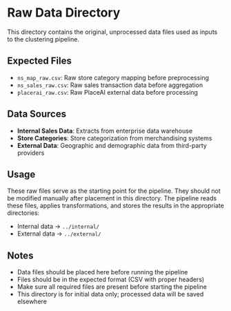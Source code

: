 # Raw Data Directory

This directory contains the original, unprocessed data files used as inputs to the clustering pipeline.

## Expected Files

- `ns_map_raw.csv`: Raw store category mapping before preprocessing
- `ns_sales_raw.csv`: Raw sales transaction data before aggregation
- `placerai_raw.csv`: Raw PlaceAI external data before processing

## Data Sources

- **Internal Sales Data**: Extracts from enterprise data warehouse
- **Store Categories**: Store categorization from merchandising systems
- **External Data**: Geographic and demographic data from third-party providers

## Usage

These raw files serve as the starting point for the pipeline. They should not be modified manually after placement in this directory. The pipeline reads these files, applies transformations, and stores the results in the appropriate directories:

- Internal data → `../internal/`
- External data → `../external/`

## Notes

- Data files should be placed here before running the pipeline
- Files should be in the expected format (CSV with proper headers)
- Make sure all required files are present before starting the pipeline
- This directory is for initial data only; processed data will be saved elsewhere 